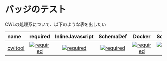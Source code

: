 # バッジのテスト

CWLの処理系について、以下のような表を出したい

|name|required| InlineJavascript | SchemaDef | Docker | Software | InitialWorkDir | EnvVar | ShellCommand | Resource | SubworkflowFeature | ScatterFeature | MultipleInputFeature | StepInputExpression|
|:---|:---:|:---: | :---: | :---: | :---: | :---: | :---: | :---: | :---: | :---: | :---: | :---: | :---: |
|[cwltool]() | [![required](https://flat.badgen.net/badge/required/pass/green)](http://google.com) | [![required](https://flat.badgen.net/badge/js/pass/green)](http://google.com) | [![required](https://flat.badgen.net/badge/schema-def/pass/green)](http://google.com) | [![required](https://flat.badgen.net/badge/docker/pass/green)](http://google.com) | [![required](https://flat.badgen.net/badge/software/pass/green)](http://google.com) | [![required](https://flat.badgen.net/badge/work-dir/pass/green)](http://google.com) | [![required](https://flat.badgen.net/badge/env-var/pass/green)](http://google.com) | [![required](https://flat.badgen.net/badge/shell/pass/green)](http://google.com) | [![required](https://flat.badgen.net/badge/resource/pass/green)](http://google.com) | [![required](https://flat.badgen.net/badge/subworkflow/pass/green)](http://google.com) | [![required](https://flat.badgen.net/badge/scatter/pass/green)](http://google.com) | [![required](https://flat.badgen.net/badge/multi-input/pass/green)](http://google.com) | [![required](https://flat.badgen.net/badge/step-input/pass/green)](http://google.com) |
